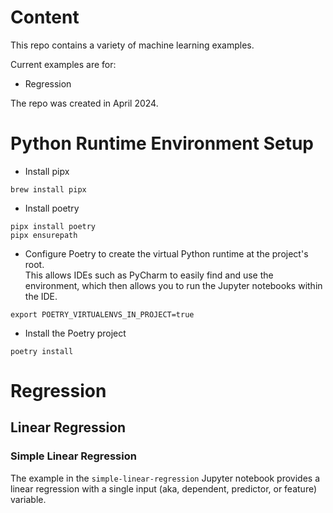 # Content

This repo contains a variety of machine learning examples.

Current examples are for:
- Regression

The repo was created in April 2024.

# Python Runtime Environment Setup

- Install pipx
```shell
brew install pipx
```

- Install poetry
```shell
pipx install poetry
pipx ensurepath
```

- Configure Poetry to create the virtual Python runtime at the project's root. \
This allows IDEs such as PyCharm to easily find and use the environment, which then allows you to run the Jupyter notebooks within the IDE.
```shell
export POETRY_VIRTUALENVS_IN_PROJECT=true
```

- Install the Poetry project
```shell
poetry install
```

# Regression

## Linear Regression

### Simple Linear Regression

The example in the `simple-linear-regression` Jupyter notebook provides a linear regression with a single input 
(aka, dependent, predictor, or feature) variable.
